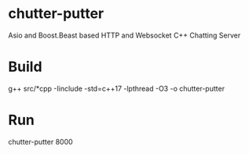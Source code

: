 # chutter-putter
Asio and Boost.Beast based HTTP and Websocket C++ Chatting Server

# Build

g++ src/*cpp -Iinclude -std=c++17 -lpthread -O3 -o chutter-putter

# Run

chutter-putter 8000

